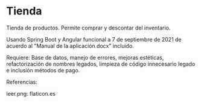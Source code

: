 # Tienda

 Tienda de productos. Permite comprar y descontar del inventario.
 
 Usando Spring Boot y Angular funcional a 7 de septiembre de 2021 de acuerdo al "Manual  de la aplicación.docx" incluido.
 
 Requiere: Base de datos, manejo de errores, mejoras estéticas, refactorización de nombres legados, limpieza de código innecesario legado e inclusión métodos de pago.
 
 Referencias: 
 
 leer.png: flaticon.es
